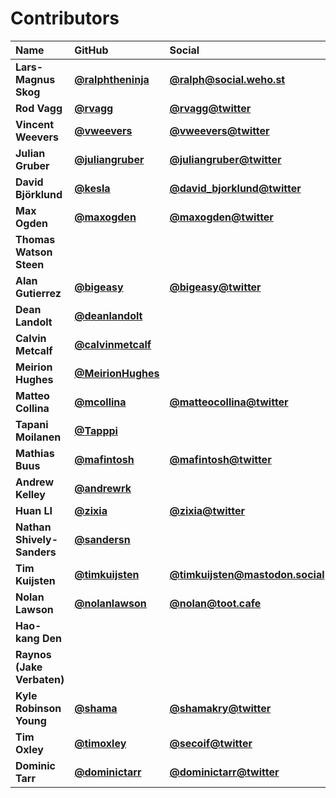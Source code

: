 # Contributors

| Name                       | GitHub                                                 | Social                                                                   |
| :------------------------- | :----------------------------------------------------- | :----------------------------------------------------------------------- |
| **Lars-Magnus Skog**       | [**@ralphtheninja**](https://github.com/ralphtheninja) | [**@ralph@social.weho.st**](https://social.weho.st/@ralph)               |
| **Rod Vagg**               | [**@rvagg**](https://github.com/rvagg)                 | [**@rvagg@twitter**](https://twitter.com/rvagg)                          |
| **Vincent Weevers**        | [**@vweevers**](https://github.com/vweevers)           | [**@vweevers@twitter**](https://twitter.com/vweevers)                    |
| **Julian Gruber**          | [**@juliangruber**](https://github.com/juliangruber)   | [**@juliangruber@twitter**](https://twitter.com/juliangruber)            |
| **David Björklund**        | [**@kesla**](https://github.com/kesla)                 | [**@david_bjorklund@twitter**](https://twitter.com/david_bjorklund)      |
| **Max Ogden**              | [**@maxogden**](https://github.com/maxogden)           | [**@maxogden@twitter**](https://twitter.com/maxogden)                    |
| **Thomas Watson Steen**    |                                                        |                                                                          |
| **Alan Gutierrez**         | [**@bigeasy**](https://github.com/bigeasy)             | [**@bigeasy@twitter**](https://twitter.com/bigeasy)                      |
| **Dean Landolt**           | [**@deanlandolt**](https://github.com/deanlandolt)     |                                                                          |
| **Calvin Metcalf**         | [**@calvinmetcalf**](https://github.com/calvinmetcalf) |                                                                          |
| **Meirion Hughes**         | [**@MeirionHughes**](https://github.com/MeirionHughes) |                                                                          |
| **Matteo Collina**         | [**@mcollina**](https://github.com/mcollina)           | [**@matteocollina@twitter**](https://twitter.com/matteocollina)          |
| **Tapani Moilanen**        | [**@Tapppi**](https://github.com/Tapppi)               |                                                                          |
| **Mathias Buus**           | [**@mafintosh**](https://github.com/mafintosh)         | [**@mafintosh@twitter**](https://twitter.com/mafintosh)                  |
| **Andrew Kelley**          | [**@andrewrk**](https://github.com/andrewrk)           |                                                                          |
| **Huan LI**                | [**@zixia**](https://github.com/zixia)                 | [**@zixia@twitter**](https://twitter.com/zixia)                          |
| **Nathan Shively-Sanders** | [**@sandersn**](https://github.com/sandersn)           |                                                                          |
| **Tim Kuijsten**           | [**@timkuijsten**](https://github.com/timkuijsten)     | [**@timkuijsten@mastodon.social**](https://mastodon.social/@timkuijsten) |
| **Nolan Lawson**           | [**@nolanlawson**](https://github.com/nolanlawson)     | [**@nolan@toot.cafe**](https://toot.cafe/@nolan)                         |
| **Hao-kang Den**           |                                                        |                                                                          |
| **Raynos (Jake Verbaten)** |                                                        |                                                                          |
| **Kyle Robinson Young**    | [**@shama**](https://github.com/shama)                 | [**@shamakry@twitter**](https://twitter.com/shamakry)                    |
| **Tim Oxley**              | [**@timoxley**](https://github.com/timoxley)           | [**@secoif@twitter**](https://twitter.com/secoif)                        |
| **Dominic Tarr**           | [**@dominictarr**](https://github.com/dominictarr)     | [**@dominictarr@twitter**](https://twitter.com/dominictarr)              |
